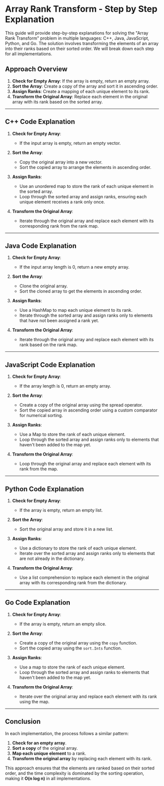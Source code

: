 # Array Rank Transform - Step by Step Explanation

This guide will provide step-by-step explanations for solving the "Array Rank Transform" problem in multiple languages: C++, Java, JavaScript, Python, and Go. The solution involves transforming the elements of an array into their ranks based on their sorted order. We will break down each step for all implementations.

## Approach Overview

1. **Check for Empty Array**: If the array is empty, return an empty array.
2. **Sort the Array**: Create a copy of the array and sort it in ascending order.
3. **Assign Ranks**: Create a mapping of each unique element to its rank.
4. **Transform the Original Array**: Replace each element in the original array with its rank based on the sorted array.

---

## C++ Code Explanation

1. **Check for Empty Array**:  
   - If the input array is empty, return an empty vector.

2. **Sort the Array**:  
   - Copy the original array into a new vector.
   - Sort the copied array to arrange the elements in ascending order.

3. **Assign Ranks**:  
   - Use an unordered map to store the rank of each unique element in the sorted array.
   - Loop through the sorted array and assign ranks, ensuring each unique element receives a rank only once.

4. **Transform the Original Array**:  
   - Iterate through the original array and replace each element with its corresponding rank from the rank map.

---

## Java Code Explanation

1. **Check for Empty Array**:  
   - If the input array length is 0, return a new empty array.

2. **Sort the Array**:  
   - Clone the original array.
   - Sort the cloned array to get the elements in ascending order.

3. **Assign Ranks**:  
   - Use a HashMap to map each unique element to its rank.
   - Iterate through the sorted array and assign ranks only to elements that have not been assigned a rank yet.

4. **Transform the Original Array**:  
   - Iterate through the original array and replace each element with its rank based on the rank map.

---

## JavaScript Code Explanation

1. **Check for Empty Array**:  
   - If the array length is 0, return an empty array.

2. **Sort the Array**:  
   - Create a copy of the original array using the spread operator.
   - Sort the copied array in ascending order using a custom comparator for numerical sorting.

3. **Assign Ranks**:  
   - Use a Map to store the rank of each unique element.
   - Loop through the sorted array and assign ranks only to elements that haven't been added to the map yet.

4. **Transform the Original Array**:  
   - Loop through the original array and replace each element with its rank from the map.

---

## Python Code Explanation

1. **Check for Empty Array**:  
   - If the array is empty, return an empty list.

2. **Sort the Array**:  
   - Sort the original array and store it in a new list.

3. **Assign Ranks**:  
   - Use a dictionary to store the rank of each unique element.
   - Iterate over the sorted array and assign ranks only to elements that are not already in the dictionary.

4. **Transform the Original Array**:  
   - Use a list comprehension to replace each element in the original array with its corresponding rank from the dictionary.

---

## Go Code Explanation

1. **Check for Empty Array**:  
   - If the array is empty, return an empty slice.

2. **Sort the Array**:  
   - Create a copy of the original array using the `copy` function.
   - Sort the copied array using the `sort.Ints` function.

3. **Assign Ranks**:  
   - Use a map to store the rank of each unique element.
   - Loop through the sorted array and assign ranks to elements that haven't been added to the map yet.

4. **Transform the Original Array**:  
   - Iterate over the original array and replace each element with its rank using the map.

---

## Conclusion

In each implementation, the process follows a similar pattern:

1. **Check for an empty array**.
2. **Sort a copy** of the original array.
3. **Map each unique element** to a rank.
4. **Transform the original array** by replacing each element with its rank.

This approach ensures that the elements are ranked based on their sorted order, and the time complexity is dominated by the sorting operation, making it **O(n log n)** in all implementations.
